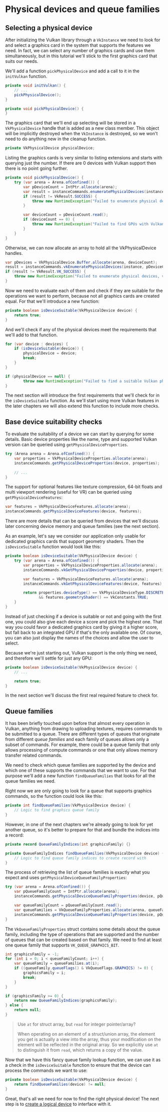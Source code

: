 # Physical devices and queue families

## Selecting a physical device

After initializing the Vulkan library through a `VkInstance` we need to look for and select a graphics card in the system that supports the features we need. In fact, we can select any number of graphics cards and use them simultaneously, but in this tutorial we'll stick to the first graphics card that suits our needs.

We'll add a function `pickPhysicalDevice` and add a call to it in the `initVulkan` function.

```java
private void initVulkan() {
    // ...
    pickPhysicalDevice();
}

private void pickPhysicalDevice() {
}
```

The graphics card that we'll end up selecting will be stored in a `VkPhysicalDevice` handle that is added as a new class member. This object will be implicitly destroyed when the `VkInstance` is destroyed, so we won't need to do anything new in the cleanup function.

```java
private VkPhysicalDevice physicalDevice;
```

Listing the graphics cards is very similar to listing extensions and starts with querying just the number. If there are 0 devices with Vulkan support then there is no point going further.

```java
private void pickPhysicalDevice() {
    try (var arena = Arena.ofConfined()) {
        var pDeviceCount = IntPtr.allocate(arena);
        var result = instanceCommands.enumeratePhysicalDevices(instance, pDeviceCount, null);
        if (result != VkResult.SUCCESS) {
            throw new RuntimeException("Failed to enumerate physical devices, vulkan error code: " + VkResult.explain(result));
        }

        var deviceCount = pDeviceCount.read();
        if (deviceCount == 0) {
            throw new RuntimeException("Failed to find GPUs with Vulkan support");
        }
    }
}
```

Otherwise, we can now allocate an array to hold all the VkPhysicalDevice handles.

```java
var pDevices = VkPhysicalDevice.Buffer.allocate(arena, deviceCount);
result = instanceCommands.vkEnumeratePhysicalDevices(instance, pDeviceCount, pDevices);
if (result != VkResult.VK_SUCCESS) {
    throw new RuntimeException("Failed to enumerate physical devices, vulkan error code: " + VkResult.explain(result));
}
```

Now we need to evaluate each of them and check if they are suitable for the operations we want to perform, because not all graphics cards are created equal. For that we'll introduce a new function:

```java
private boolean isDeviceSuitable(VkPhysicalDevice device) {
    return true;
}
```

And we'll check if any of the physical devices meet the requirements that we'll add to that function.

```java
for (var device : devices) {
    if (isDeviceSuitable(device)) {
        physicalDevice = device;
        break;
    }
}

if (physicalDevice == null) {
        throw new RuntimeException("Failed to find a suitable Vulkan physical device");
}
```

The next section will introduce the first requirements that we'll check for in the `isDeviceSuitable` function. As we'll start using more Vulkan features in the later chapters we will also extend this function to include more checks.

## Base device suitability checks

To evaluate the suitability of a device we can start by querying for some details. Basic device properties like the name, type and supported Vulkan version can be queried using `getPhysicalDeviceProperties`.

```java
try (Arena arena = Arena.ofConfined()) {
    var properties = VkPhysicalDeviceProperties.allocate(arena);
    instanceCommands.getPhysicalDeviceProperties(device, properties);
    
    // ...
}
```

The support for optional features like texture compression, 64-bit floats and multi viewport rendering (useful for VR) can be queried using `getPhysicalDeviceFeatures`:

```java
var features = VkPhysicalDeviceFeatures.allocate(arena);
instanceCommands.getPhysicalDeviceFeatures(device, features);
```

There are more details that can be queried from devices that we'll discuss later concerning device memory and queue families (see the next section).

As an example, let's say we consider our application only usable for dedicated graphics cards that support geometry shaders. Then the `isDeviceSuitable` function would look like this:

```java
private boolean isDeviceSuitable(VkPhysicalDevice device) {
    try (var arena = Arena.ofConfined()) {
        var properties = VkPhysicalDeviceProperties.allocate(arena);
        instanceCommands.vkGetPhysicalDeviceProperties(device, properties);

        var features = VkPhysicalDeviceFeatures.allocate(arena);
        instanceCommands.vkGetPhysicalDeviceFeatures(device, features);

        return properties.deviceType() == VkPhysicalDeviceType.DISCRETE_GPU
               && features.geometryShader() == VkConstants.TRUE;
    }
}
```

Instead of just checking if a device is suitable or not and going with the first one, you could also give each device a score and pick the highest one. That way you could favor a dedicated graphics card by giving it a higher score, but fall back to an integrated GPU if that's the only available one. Of course, you can also just display the names of the choices and allow the user to select.

Because we're just starting out, Vulkan support is the only thing we need, and therefore we'll settle for just any GPU:

```java
private boolean isDeviceSuitable(VkPhysicalDevice device) {
    // ...

    return true;
} 
```

In the next section we'll discuss the first real required feature to check for.

## Queue families

It has been briefly touched upon before that almost every operation in Vulkan, anything from drawing to uploading textures, requires commands to be submitted to a queue. There are different types of queues that originate from different *queue families* and each family of queues allows only a subset of commands. For example, there could be a queue family that only allows processing of compute commands or one that only allows memory transfer related commands.

We need to check which queue families are supported by the device and which one of these supports the commands that we want to use. For that purpose we'll add a new function `findQueueFamilies` that looks for all the queue families we need.

Right now we are only going to look for a queue that supports graphics commands, so the function could look like this:

```java
private int findQueueFamilies(VkPhysicalDevice device) {
    // Logic to find graphics queue family
}
```

However, in one of the next chapters we're already going to look for yet another queue, so it's better to prepare for that and bundle the indices into a record:

```java
private record QueueFamilyIndices(int graphicsFamily) {}

private QueueFamilyIndices findQueueFamilies(VkPhysicalDevice device) {
    // Logic to find queue family indices to create record with
}
```

The process of retrieving the list of queue families is exactly what you expect and uses `getPhysicalDeviceQueueFamilyProperties`:

```java
try (var arena = Arena.ofConfined()) {
    var pQueueFamilyCount = IntPtr.allocate(arena); 
    instanceCommands.getPhysicalDeviceQueueFamilyProperties(device, pQueueFamilyCount, null);

    var queueFamilyCount = pQueueFamilyCount.read();
    var queueFamilies = VkQueueFamilyProperties.allocate(arena, queueFamilyCount);
    instanceCommands.getPhysicalDeviceQueueFamilyProperties(device, pQueueFamilyCount, queueFamilies);
}
```

The `VkQueueFamilyProperties` struct contains some details about the queue family, including the type of operations that are supported and the number of queues that can be created based on that family. We need to find at least one queue family that supports `VK_QUEUE_GRAPHICS_BIT`.

```java
int graphicsFamily = -1;
for (int i = 0; i < queueFamilyCount; i++) {
    var queueFamily = queueFamilies.at(i);
    if ((queueFamily.queueFlags() & VkQueueFlags.GRAPHICS) != 0) {
        graphicsFamily = i;
        break;
    }
}

if (graphicsFamily >= 0) {
    return new QueueFamilyIndices(graphicsFamily); 
} else {
    return null;
}
```

> Use `at` for struct array, but `read` for integer pointer/array?
> 
> When operating on an element of a struct/union array, the element you get is actually a view into the array, thus your modification on the element will be reflected in the original array. So we explicitly use `at` to distinguish it from `read`, which returns a copy of the value.

Now that we have this fancy queue family lookup function, we can use it as a check in the `isDeviceSuitable` function to ensure that the device can process the commands we want to use:

```java
private boolean isDeviceSuitable(VkPhysicalDevice device) {
    return findQueueFamilies(device) != null;
}
```

Great, that's all we need for now to find the right physical device! The next step is to [create a logical device](ch04-logical-device-and-queues.md) to interface with it.
